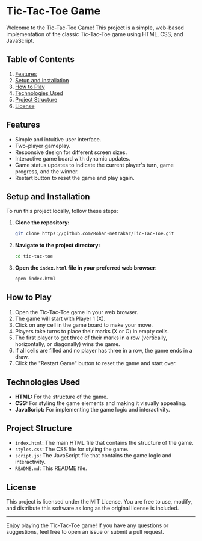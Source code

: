 # Tic-Tac-Toe Game

Welcome to the Tic-Tac-Toe Game! This project is a simple, web-based implementation of the classic Tic-Tac-Toe game using HTML, CSS, and JavaScript.

## Table of Contents

1. [Features](#features)
2. [Setup and Installation](#setup-and-installation)
3. [How to Play](#how-to-play)
4. [Technologies Used](#technologies-used)
5. [Project Structure](#project-structure)
6. [License](#license)

## Features

- Simple and intuitive user interface.
- Two-player gameplay.
- Responsive design for different screen sizes.
- Interactive game board with dynamic updates.
- Game status updates to indicate the current player's turn, game progress, and the winner.
- Restart button to reset the game and play again.

## Setup and Installation

To run this project locally, follow these steps:

1. **Clone the repository:**

    ```bash
    git clone https://github.com/Rohan-netrakar/Tic-Tac-Toe.git
    ```

2. **Navigate to the project directory:**

    ```bash
    cd tic-tac-toe
    ```

3. **Open the `index.html` file in your preferred web browser:**

    ```bash
    open index.html
    ```

## How to Play

1. Open the Tic-Tac-Toe game in your web browser.
2. The game will start with Player 1 (X).
3. Click on any cell in the game board to make your move.
4. Players take turns to place their marks (X or O) in empty cells.
5. The first player to get three of their marks in a row (vertically, horizontally, or diagonally) wins the game.
6. If all cells are filled and no player has three in a row, the game ends in a draw.
7. Click the "Restart Game" button to reset the game and start over.

## Technologies Used

- **HTML:** For the structure of the game.
- **CSS:** For styling the game elements and making it visually appealing.
- **JavaScript:** For implementing the game logic and interactivity.

## Project Structure

- `index.html`: The main HTML file that contains the structure of the game.
- `styles.css`: The CSS file for styling the game.
- `script.js`: The JavaScript file that contains the game logic and interactivity.
- `README.md`: This README file.

## License

This project is licensed under the MIT License. You are free to use, modify, and distribute this software as long as the original license is included.

---

Enjoy playing the Tic-Tac-Toe game! If you have any questions or suggestions, feel free to open an issue or submit a pull request.

